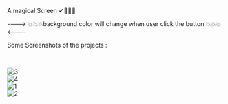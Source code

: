 A magical Screen ✔👀💥💯
 
 ----> 💥💥💥background color will change when user click the button 💥💥💥<----

Some Screenshots of the projects :

<br>


![3](https://user-images.githubusercontent.com/86140822/194050432-44a4e575-8dab-4f6d-9e50-4db8ca28ea2c.png) <br>
![4](https://user-images.githubusercontent.com/86140822/194050436-234bd96c-216b-4e97-8597-12c83ac61219.png) <br>
![1](https://user-images.githubusercontent.com/86140822/194050438-26f39163-c781-4280-81e0-2c51de94f1f3.png) <br>
![2](https://user-images.githubusercontent.com/86140822/194050441-a0e9336a-b77d-4234-90f0-fe87bb343000.png)
